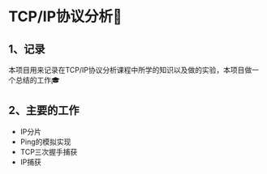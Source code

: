 # TCP/IP协议分析🎨

## 1、记录

本项目用来记录在TCP/IP协议分析课程中所学的知识以及做的实验，本项目做一个总结的工作🎓

## 2、主要的工作

- IP分片
- Ping的模拟实现
- TCP三次握手捕获
- IP捕获

